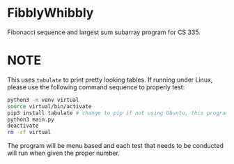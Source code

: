 # FibblyWhibbly

Fibonacci sequence and largest sum subarray program for CS 335.

# NOTE

This uses `tabulate` to print pretty looking tables.
If running under Linux, please use the following command sequence to properly test:

```bash
python3 -m venv virtual
source virtual/bin/activate
pip3 install tabulate # change to pip if not using Ubuntu, this program was written in Arch Linux (btw)
python3 main.py
deactivate
rm -rf virtual
```

The program will be menu based and each test that needs to be conducted will run when given the proper number.
